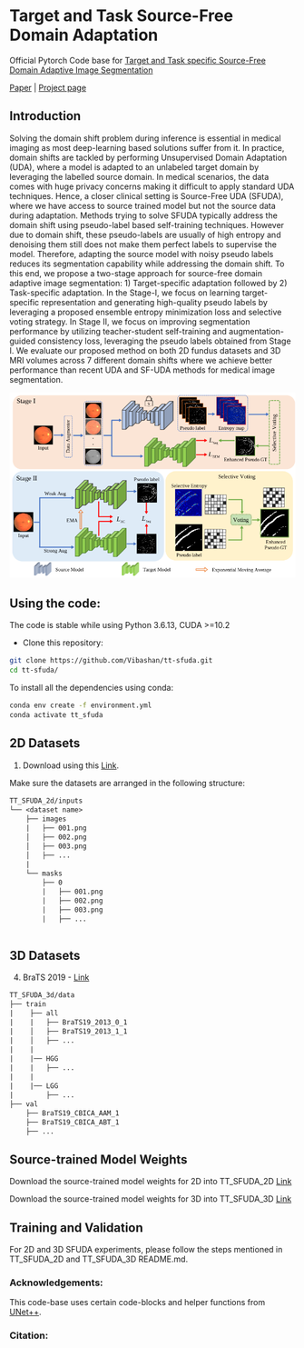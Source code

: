 # Target and Task Source-Free Domain Adaptation

Official Pytorch Code base for [Target and Task specific Source-Free Domain Adaptive Image Segmentation]()

[Paper]() | [Project page](https://viudomain.github.io/tt-sfuda-web/)

## Introduction

Solving the domain shift problem during inference is essential in medical imaging as most deep-learning based solutions suffer from it. In practice, domain shifts are tackled by performing Unsupervised Domain Adaptation (UDA), where a model is adapted to an unlabeled target domain by leveraging the labelled source domain. In medical scenarios, the data comes with huge privacy concerns making it difficult to apply standard UDA techniques. Hence, a closer clinical setting is Source-Free UDA (SFUDA), where we have access to source trained model but not the source data during adaptation. Methods trying to solve SFUDA typically address the domain shift using pseudo-label based self-training techniques. However due to domain shift, these pseudo-labels are usually of high entropy and denoising them still does not make them perfect labels to supervise the model. Therefore, adapting the source model with noisy pseudo labels reduces its segmentation capability while addressing the domain shift. To this end, we propose a two-stage approach for source-free domain adaptive image segmentation: 1) Target-specific adaptation followed by 2) Task-specific adaptation. In the Stage-I, we focus on learning target-specific representation and generating high-quality pseudo labels by leveraging a proposed ensemble entropy minimization loss and selective voting strategy. In Stage II, we focus on improving segmentation performance by utilizing teacher-student self-training and augmentation-guided consistency loss, leveraging the pseudo labels obtained from Stage I. We evaluate our proposed method on both 2D fundus datasets and 3D MRI volumes across 7 different domain shifts where we achieve better performance than recent UDA and SF-UDA methods for medical image segmentation.


<p align="center">
  <img src="imgs/archi.png" width="800"/>
</p>


## Using the code:

The code is stable while using Python 3.6.13, CUDA >=10.2

- Clone this repository:
```bash
git clone https://github.com/Vibashan/tt-sfuda.git
cd tt-sfuda/
```

To install all the dependencies using conda:

```bash
conda env create -f environment.yml
conda activate tt_sfuda
```


## 2D Datasets
1) Download using this [Link](https://drive.google.com/drive/folders/1Gd8Xfhvm2B-YwEm4YqqHYnk5DpRC8bkc?usp=sharing).

Make sure the datasets are arranged in the following structure:

```
TT_SFUDA_2d/inputs
└── <dataset name>
    ├── images
    |   ├── 001.png
    │   ├── 002.png
    │   ├── 003.png
    │   ├── ...
    |
    └── masks
        ├── 0
        |   ├── 001.png
        |   ├── 002.png
        |   ├── 003.png
        |   ├── ...
 
```


## 3D Datasets
4) BraTS 2019 - [Link](https://www.med.upenn.edu/cbica/brats2019/data.html)

```
TT_SFUDA_3d/data
├── train
|    ├── all
|    |   ├── BraTS19_2013_0_1
|    │   ├── BraTS19_2013_1_1
|    │   ├── ...
|    |
|    |── HGG
|    |   ├── ...
|    |
|    |── LGG   
|        ├── ...
├── val
    ├── BraTS19_CBICA_AAM_1
    ├── BraTS19_CBICA_ABT_1
    ├── ...
```



## Source-trained Model Weights

Download the source-trained model weights for 2D into TT_SFUDA_2D [Link](https://drive.google.com/drive/folders/1AoWojSlOMhHLeHLCgDWzbeOR4ME7a9Xq?usp=sharing)

Download the source-trained model weights for 3D into TT_SFUDA_3D [Link](https://drive.google.com/drive/folders/1I9cfpmdsG0ZnzKytekap0qM2AA__jCri?usp=sharing)

## Training and Validation

For 2D and 3D SFUDA experiments, please follow the steps mentioned in TT_SFUDA_2D and TT_SFUDA_3D README.md.

### Acknowledgements:

This code-base uses certain code-blocks and helper functions from [UNet++](https://github.com/4uiiurz1/pytorch-nested-unet).

### Citation:
